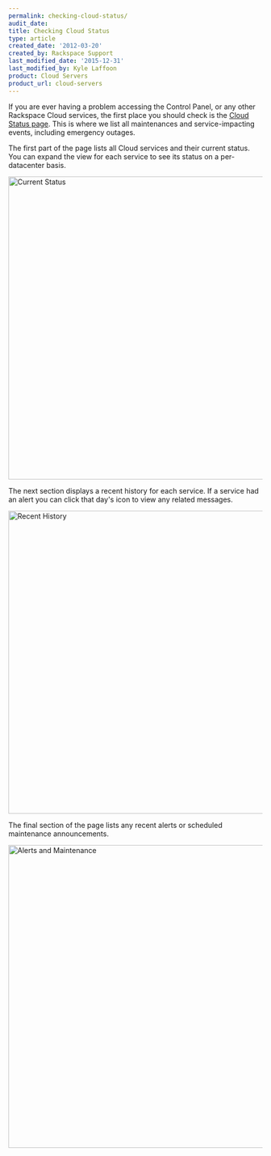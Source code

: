 ```yaml
---
permalink: checking-cloud-status/
audit_date:
title: Checking Cloud Status
type: article
created_date: '2012-03-20'
created_by: Rackspace Support
last_modified_date: '2015-12-31'
last_modified_by: Kyle Laffoon
product: Cloud Servers
product_url: cloud-servers
---
```


If you are ever having a problem accessing the Control Panel, or any
other Rackspace Cloud services, the first place you should check is the
[Cloud Status page](https://status.rackspace.com/).  This is where we
list all maintenances and service-impacting events, including emergency
outages.

The first part of the page lists all Cloud services and their current
status.  You can expand the view for each service to see its status on a
per-datacenter basis.

<img src="{% asset_path cloud-servers/checking-cloud-status/Google%20ChromeScreenSnapz043.png %}" alt="Current Status" width="600" />

The next section displays a recent history for each service.  If a
service had an alert you can click that day's icon to view any related
messages.

<img src="{% asset_path cloud-servers/checking-cloud-status/Google%20ChromeScreenSnapz042.png %}" alt="Recent History" width="600" />

The final section of the page lists any recent alerts or scheduled
maintenance announcements.

<img src="{% asset_path cloud-servers/checking-cloud-status/Google%20ChromeScreenSnapz044.png %}" alt="Alerts and Maintenance" width="600" />
